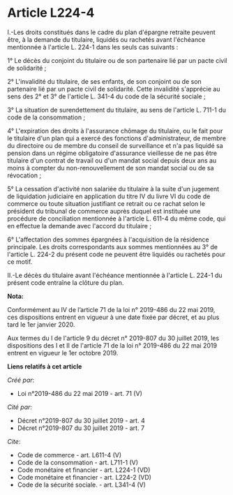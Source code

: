 # Article L224-4

I.-Les droits constitués dans le cadre du plan d'épargne retraite peuvent être, à la demande du titulaire, liquidés ou
rachetés avant l'échéance mentionnée à l'article L. 224-1 dans les seuls cas suivants : 

1° Le décès du conjoint du titulaire ou de son partenaire lié par un pacte civil de solidarité ; 

2° L'invalidité du titulaire, de ses enfants, de son conjoint ou de son partenaire lié par un pacte civil de solidarité.
Cette invalidité s'apprécie au sens des 2° et 3° de l'article L. 341-4 du code de la sécurité sociale ; 

3° La situation de surendettement du titulaire, au sens de l'article L. 711-1 du code de la consommation ; 

4° L'expiration des droits à l'assurance chômage du titulaire, ou le fait pour le titulaire d'un plan qui a exercé des
fonctions d'administrateur, de membre du directoire ou de membre du conseil de surveillance et n'a pas liquidé sa pension
dans un régime obligatoire d'assurance vieillesse de ne pas être titulaire d'un contrat de travail ou d'un mandat social
depuis deux ans au moins à compter du non-renouvellement de son mandat social ou de sa révocation ; 

5° La cessation d'activité non salariée du titulaire à la suite d'un jugement de liquidation judiciaire en application du
titre IV du livre VI du code de commerce ou toute situation justifiant ce retrait ou ce rachat selon le président du tribunal
de commerce auprès duquel est instituée une procédure de conciliation mentionnée à l'article L. 611-4 du même code, qui en
effectue la demande avec l'accord du titulaire ; 

6° L'affectation des sommes épargnées à l'acquisition de la résidence principale. Les droits correspondants aux sommes
mentionnées au 3° de l'article L. 224-2 du présent code ne peuvent être liquidés ou rachetés pour ce motif. 

II.-Le décès du titulaire avant l'échéance mentionnée à l'article L. 224-1 du présent code entraîne la clôture du plan.

**Nota:**

Conformément au IV de l’article 71 de la loi n° 2019-486 du 22 mai 2019, ces dispositions entrent en vigueur à une date fixée
par décret, et au plus tard le 1er janvier 2020.

Aux termes du I de l'article 9 du décret n° 2019-807 du 30 juillet 2019, les dispositions des I et II de l'article 71 de la
loi n° 2019-486 du 22 mai 2019 entrent en vigueur le 1er octobre 2019.

**Liens relatifs à cet article**

_Créé par_:

  - Loi n°2019-486 du 22 mai 2019 - art. 71 (V)

_Cité par_:

  - Décret n°2019-807 du 30 juillet 2019 - art. 4
  - Décret n°2019-807 du 30 juillet 2019 - art. 7

_Cite_:

  - Code de commerce - art. L611-4 (V)
  - Code de la consommation - art. L711-1 (V)
  - Code monétaire et financier - art. L224-1 (VD)
  - Code monétaire et financier - art. L224-2 (VD)
  - Code de la sécurité sociale. - art. L341-4 (V)
